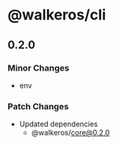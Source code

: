 # @walkeros/cli

## 0.2.0

### Minor Changes

- env

### Patch Changes

- Updated dependencies
  - @walkeros/core@0.2.0

